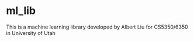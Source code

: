 # ml_lib
This is a machine learning library developed by Albert Liu for CS5350/6350 in University of Utah
